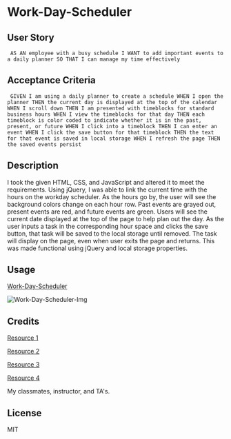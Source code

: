 # Work-Day-Scheduler

## User Story
``
AS AN employee with a busy schedule
I WANT to add important events to a daily planner
SO THAT I can manage my time effectively``

## Acceptance Criteria
``
GIVEN I am using a daily planner to create a schedule
WHEN I open the planner
THEN the current day is displayed at the top of the calendar
WHEN I scroll down
THEN I am presented with timeblocks for standard business hours
WHEN I view the timeblocks for that day
THEN each timeblock is color coded to indicate whether it is in the past, present, or future
WHEN I click into a timeblock
THEN I can enter an event
WHEN I click the save button for that timeblock
THEN the text for that event is saved in local storage
WHEN I refresh the page
THEN the saved events persist``

## Description
 
I took the given HTML, CSS, and JavaScript and altered it to meet the requirements. Using jQuery, I was able to link the current time with the hours on the workday scheduler. As the hours go by, the user will see the background colors change on each hour row. Past events are grayed out, present events are red, and future events are green. Users will see the current date displayed at the top of the page to help plan out the day. As the user inputs a task in the corresponding hour space and clicks the save button, that task will be saved to the local storage until removed. The task will display on the page, even when user exits the page and returns. This was made functional using jQuery and local storage properties. 

## Usage
[Work-Day-Scheduler](https://ashleyg5.github.io/Work-Day-Scheduler/)
 
![Work-Day-Scheduler-Img](https://user-images.githubusercontent.com/118938942/230435927-ca012377-1980-41c1-ae84-2eb5ec4b49d2.png)



## Credits

[Resource 1](https://day.js.org/docs/en/display/format)

[Resource 2](https://stackoverflow.com/questions/44564795/how-to-keep-localstorage-values-after-refresh)

[Resource 3](https://learn.jquery.com/using-jquery-core/document-ready/)

[Resource 4](https://www.w3schools.com/jsref/dom_obj_document.asp)

My classmates, instructor, and TA's.

## License

MIT
